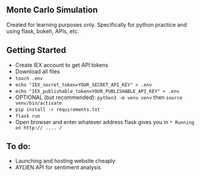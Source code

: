 ## Monte Carlo Simulation
Created for learning purposes only. Specifically for python practice and using flask, bokeh, APIs, etc.
## Getting Started
- Create IEX account to get API tokens
- Download all files
- `touch .env`
- `echo "IEX_secret_token=YOUR_SECRET_API_KEY" > .env`
- `echo "IEX_publishable_token=YOUR_PUBLISHABLE_API_KEY" > .env`
- OPTIONAL (but recommended): `python3 -m venv venv` then `source venv/bin/activate`
- `pip install -r requirements.txt`
- `flask run`
- Open browser and enter whatever address flask gives you in `* Running on http:// .... /`
## To do:
- Launching and hosting website cheaply
- AYLIEN API for sentiment analysis
